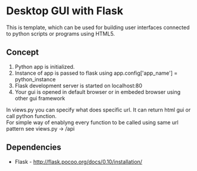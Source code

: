 Desktop GUI with Flask
=============

This is template, which can be used for building user interfaces connected to python scripts or programs using HTML5.

Concept
------------
1. Python app is initialized.
2. Instance of app is passed to flask using app.config['app_name'] = python_instance
3. Flask development server is started on localhost:80
4. Your gui is opened in default browser or in embeded browser using other gui framework

In views.py you can specify what does specific url. It can return html gui or call python function. <br>For simple way of enablyng every function to be called using same url pattern see views.py -> /api

Dependencies
------------
- Flask - http://flask.pocoo.org/docs/0.10/installation/
